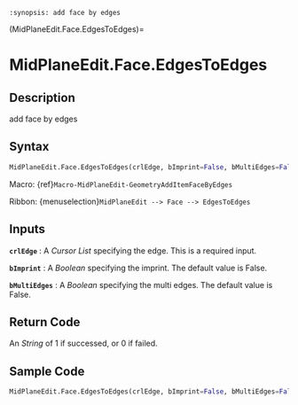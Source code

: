 ```{module} MidPlaneEdit.Face.EdgesToEdges()
:synopsis: add face by edges
```

(MidPlaneEdit.Face.EdgesToEdges)=

# MidPlaneEdit.Face.EdgesToEdges

## Description

add face by edges

## Syntax

```python
MidPlaneEdit.Face.EdgesToEdges(crlEdge, bImprint=False, bMultiEdges=False)
```

Macro: {ref}`Macro-MidPlaneEdit-GeometryAddItemFaceByEdges`

Ribbon: {menuselection}`MidPlaneEdit --> Face --> EdgesToEdges`

## Inputs

**`crlEdge`**
: A _Cursor List_ specifying the edge. This is a required input.

**`bImprint`**
: A _Boolean_ specifying the imprint. The default value is False.

**`bMultiEdges`**
: A _Boolean_ specifying the multi edges. The default value is False.

## Return Code

An _String_ of 1 if successed, or 0 if failed.

## Sample Code

```python
MidPlaneEdit.Face.EdgesToEdges(crlEdge, bImprint=False, bMultiEdges=False)
```
